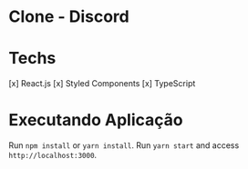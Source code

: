 # Clone - Discord



# Techs
 [x] React.js
 [x] Styled Components
 [x] TypeScript

# Executando Aplicação

  Run `npm install` or `yarn install`.
  Run `yarn start` and access `http://localhost:3000`.


